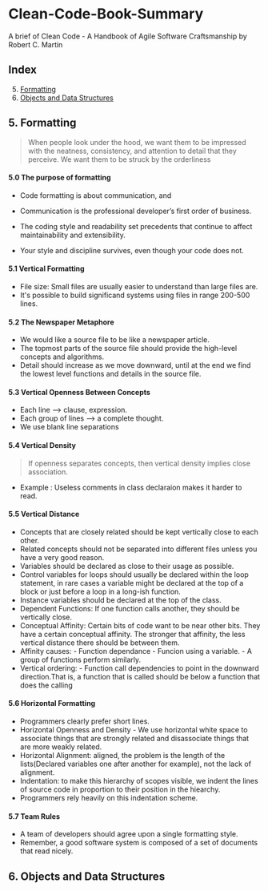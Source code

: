 # Clean-Code-Book-Summary
A brief of Clean Code - A Handbook of Agile Software Craftsmanship by Robert C. Martin

## Index 
5. [Formatting](#Formatting)
6. [Objects and Data Structures](#objectsandDS)

## <a name="Formatting"> 5. Formatting </a>  
>When people look under the hood, we want them to be impressed with the neatness, consistency,
and attention to detail that they perceive. We want them to be struck by the
orderliness

#### 5.0 The purpose of formatting 
   - Code formatting is about communication, and
   - Communication is the professional developer’s first order of business.

   - The coding style and readability set precedents that continue to
      affect maintainability and extensibility.

   - Your style and discipline survives, even though your code does not.

#### 5.1 Vertical Formatting 
   - File size: Small files are usually easier to understand than large files are.
   - It's possible to build significand systems using files in range 200-500 lines.
    
#### 5.2 The Newspaper Metaphore
   - We would like a source file to be like a newspaper article.
   - The topmost parts of the source file should provide the high-level concepts and algorithms.
   - Detail should increase as we move downward, until at the end
      we find the lowest level functions and details in the source file.
    
#### 5.3 Vertical Openness Between Concepts
   - Each line --> clause, expression.
   - Each group of lines --> a complete thought.
   - We use blank line separations 

#### 5.4 Vertical Density
> If openness separates concepts, then vertical density implies close association.
   - Example : Useless comments in class declaraion makes it harder to read.

#### 5.5 Vertical Distance 
   - Concepts that are closely related should be kept vertically close to each other.
   - Related concepts should not be separated into different files unless you have a very good
     reason.
   - Variables should be declared as close to their usage as possible.
   - Control variables for loops should usually be declared within the loop statement, 
     in rare cases a variable might be declared at the top of a block or just before a loop in a
     long-ish function.
   - Instance variables should be declared at the top of the class.
   - Dependent Functions: If one function calls another, they should be vertically close.
   - Conceptual Affinity: Certain bits of code want to be near other bits. They have a certain
     conceptual affinity. The stronger that affinity, the less vertical distance there should 
     be between them.
   - Affinity causes:
            - Function dependance 
            - Funcion using a variable.
            - A group of functions perform similarly.
   -  Vertical ordering:
            - Function call dependencies to point in the downward direction.That is,
              a function that is called should be below a function that does the calling
#### 5.6 Horizontal Formatting
   - Programmers clearly prefer short lines.
   - Horizontal Openness and Density
            - We use horizontal white space to associate things that are strongly related and disassociate
              things that are more weakly related.
   - Horizontal Alignment: aligned, the problem is the length of the lists(Declared variables one after another for example), not
     the lack of alignment.
   - Indentation: to make this hierarchy of scopes visible, we indent the lines of source code in proportion
     to their position in the hiearchy.
   - Programmers rely heavily on this indentation scheme.
#### 5.7 Team Rules 
   - A team of developers should agree upon a single formatting style.
   - Remember, a good software system is composed of a set of documents that read nicely.
 
## <a name="objectsandDS"> 6. Objects and Data Structures </a> 

 

